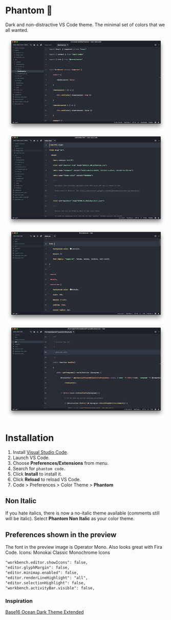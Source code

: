 # Phantom 🏴

Dark and non-distractive VS Code theme. The minimal set of colors that we all wanted.

<div align="center">
	<img src="./screenshots/react.png" alt="React"/>
	<img src="./screenshots/html.png" alt="HTML"/>
	<img src="./screenshots/css.png" alt="CSS"/>
	<img src="./screenshots/php.png" alt="PHP"/>
</div>

# Installation

1.  Install [Visual Studio Code](https://code.visualstudio.com/).
2.  Launch VS Code.
3.  Choose **Preferences/Extensions** from menu.
4.  Search for `phantom code`.
5.  Click **Install** to install it.
6.  Click **Reload** to reload VS Code.
7.  Code > Preferences > Color Theme > **Phantom**

## Non Italic

If you hate italics, there is now a no-italic theme available (comments still will be italic). Select **Phantom Non Italic** as your color theme.

## Preferences shown in the preview

The font in the preview image is Operator Mono. Also looks great with Fira Code.
Icons: Monokai Classic Monochrome Icons

```
"workbench.editor.showIcons": false,
"editor.glyphMargin": false,
"editor.minimap.enabled": false,
"editor.renderLineHighlight": "all",
"editor.selectionHighlight": false,
"workbench.activityBar.visible": false,
```

### Inspiration

[Base16 Ocean Dark Theme Extended](https://marketplace.visualstudio.com/items?itemName=kleber-swf.ocean-dark-extended)
